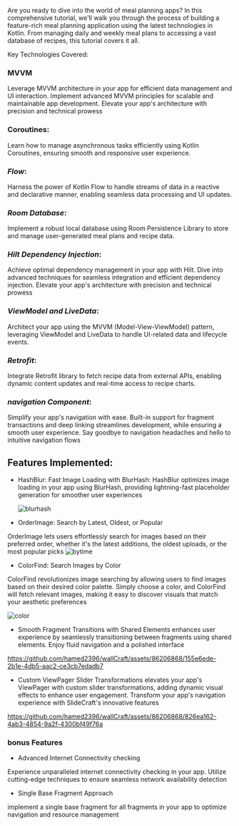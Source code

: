

Are you ready to dive into the world of meal planning apps? In this comprehensive tutorial, we'll walk you through the process of building a feature-rich meal planning application using the latest technologies in Kotlin. From managing daily and weekly meal plans to accessing a vast database of recipes, this tutorial covers it all.

Key Technologies Covered:

### **MVVM**
Leverage MVVM architecture in your app for efficient data management and UI interaction. Implement advanced MVVM principles for scalable and maintainable app development. Elevate your app's architecture with precision and technical prowess

### **Coroutines**:

Learn how to manage asynchronous tasks efficiently using Kotlin Coroutines, ensuring smooth and responsive user experience.

### ***Flow***: 

Harness the power of Kotlin Flow to handle streams of data in a reactive and declarative manner, enabling seamless data processing and UI updates.

### ***Room Database***:

Implement a robust local database using Room Persistence Library to store and manage user-generated meal plans and recipe data.

### ***Hilt Dependency Injection***:

Achieve optimal dependency management in your app with Hilt. Dive into advanced techniques for seamless integration and efficient dependency injection. Elevate your app's architecture with precision and technical prowess

### ***ViewModel and LiveData***:
Architect your app using the MVVM (Model-View-ViewModel) pattern, leveraging ViewModel and LiveData to handle UI-related data and lifecycle events.

### ***Retrofit***: 

Integrate Retrofit library to fetch recipe data from external APIs, enabling dynamic content updates and real-time access to recipe charts.

### ***navigation Component***:
Simplify your app's navigation with ease. Built-in support for fragment transactions and deep linking streamlines development, while ensuring a smooth user experience. Say goodbye to navigation headaches and hello to intuitive navigation flows
## Features Implemented:

* HashBlur: Fast Image Loading with BlurHash:
  HashBlur optimizes image loading in your app using BlurHash, providing lightning-fast placeholder generation for smoother user experiences
 
  ![blurhash](https://github.com/hamed2396/wallCraft/assets/86206868/1bddb123-8bef-4aa6-ae9a-b0b6a1226bd5)



 * OrderImage: Search by Latest, Oldest, or Popular
  
  OrderImage lets users effortlessly search for images based on their preferred order, whether it's the latest additions, the oldest uploads, or the most popular picks
  ![bytime](https://github.com/hamed2396/wallCraft/assets/86206868/f898b379-736c-4df1-9602-b36fba30a22b)

 * ColorFind: Search Images by Color
 
 ColorFind revolutionizes image searching by allowing users to find images based on their desired color palette. Simply choose a color, and ColorFind will fetch relevant images, making it easy to discover visuals that match your aesthetic preferences
 
 ![color](https://github.com/hamed2396/wallCraft/assets/86206868/83b9dad4-2c07-44b6-96aa-888ddf024f56)
 
 * Smooth Fragment Transitions with Shared Elements
 enhances user experience by seamlessly transitioning between fragments using shared elements. Enjoy fluid navigation and a polished interface
 
 https://github.com/hamed2396/wallCraft/assets/86206868/155e6ede-2b1e-4db5-aac2-ce3cb7edadb7
 
* Custom ViewPager Slider Transformations
 elevates your app's ViewPager with custom slider transformations, adding dynamic visual effects to enhance user engagement. Transform your app's navigation experience with SlideCraft's innovative features



https://github.com/hamed2396/wallCraft/assets/86206868/826ea162-4ab3-4854-9a2f-4300bf49f76a



### **bonus Features**

* Advanced Internet Connectivity checking

Experience unparalleled internet connectivity checking in your app. Utilize cutting-edge techniques to ensure seamless network availability detection

* Single Base Fragment Approach

implement a single base fragment for all fragments in your app to optimize navigation and resource management





